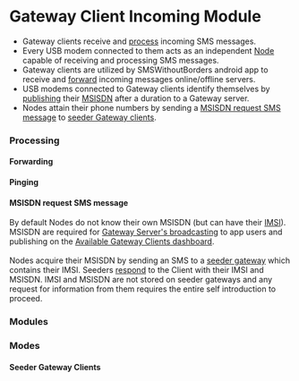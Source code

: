 # Gateway Client Incoming Module
- Gateway clients receive and [process](processing) incoming SMS messages.
- Every USB modem connected to them acts as an independent [Node](nodes) capable of receiving and processing SMS messages.
- Gateway clients are utilized by SMSWithoutBorders android app to receive and [forward](forwarding) incoming messages online/offline servers.
- USB modems connected to Gateway clients identify themselves by [publishing](publishing) their [MSISDN]() after a duration to a Gateway server.
- Nodes attain their phone numbers by sending a [MSISDN request SMS message](MSISDN_request_sms_message) to [seeder Gateway clients](seeder_gateway_clients). 

<a name="processing" />

### Processing

<a name="forwarding" />

#### Forwarding

<a name="MSISDN_request_sms_message" />

#### Pinging

<a name="pinging" />


#### MSISDN request SMS message
By default Nodes do not know their own MSISDN (but can have their [IMSI]()). MSISDN are required for [Gateway Server's broadcasting](gateway_server_broadcast) to app users and publishing on the [Available Gateway Clients dashboard](). \
\
Nodes acquire their MSISDN by sending an SMS to a [seeder gateway](seeder_gateway_MSISDN) which contains their IMSI. Seeders [respond]() to the Client with their IMSI and MSISDN. IMSI and MSISDN are not stored on seeder gateways and any request for information from them requires the entire self introduction to proceed.

<a name="modules" />

### Modules

<a name="Modes" />

### Modes

<a name="seeder_gateway_clients" />

#### Seeder Gateway Clients
